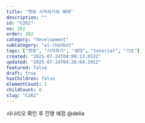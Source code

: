 ```yaml
---
title: "챗봇 시작하기와 예제"
description: ""
id: "C262"
no: 262
order: 262
category: "development"
subCategory: "ai-chatbot"
tags: ["챗봇", "시작하기", "예제", "tutorial", "기초"]
created: "2025-07-24T04:08:13.853Z"
updated: "2025-07-24T04:26:04.291Z"
featured: false
draft: true
hasChildren: false
elementCount: 1
childCount: 0
slug: "C262"
---
```


시나리오 확인 후 진행 예정 @delia
